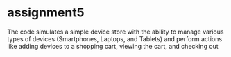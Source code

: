# assignment5
The code simulates a simple device store with the ability to manage various types of devices (Smartphones, Laptops, and Tablets) and perform actions like adding devices to a shopping cart, viewing the cart, and checking out


